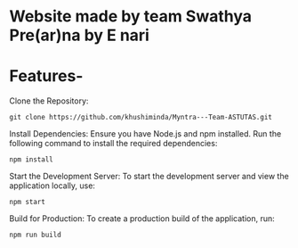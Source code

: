 # Website made by team Swathya Pre(ar)na by E nari
# Features-


Clone the Repository:

    git clone https://github.com/khushiminda/Myntra---Team-ASTUTAS.git

Install Dependencies: Ensure you have Node.js and npm installed. Run the  following command to install the required dependencies:

    npm install

Start the Development Server: To start the development server and view the application locally, use:

    npm start

Build for Production: To create a production build of the application, run:

    npm run build



